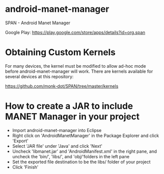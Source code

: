 android-manet-manager
=====================

SPAN - Android Manet Manager

Google Play:
https://play.google.com/store/apps/details?id=org.span

Obtaining Custom Kernels
========================
For many devices, the kernel must be modified to allow ad-hoc mode before android-manet-manager will work. There are 
kernels available for several devices at this repository:

https://github.com/monk-dot/SPAN/tree/master/kernels

How to create a JAR to include MANET Manager in your project
============================================================
- Import android-manet-manager into Eclipse
- Right click on 'AndroidManetManager' in the Package Explorer and click 'Export'
- Select 'JAR file' under 'Java' and click 'Next'
- Uncheck 'libmanet.jar' and 'AndroidManifest.xml' in the right pane, and uncheck the 'bin/', 'libs/', and 'obj/'folders in the left pane
- Set the exported file destination to be the libs/ folder of your project
- Click 'Finish'
